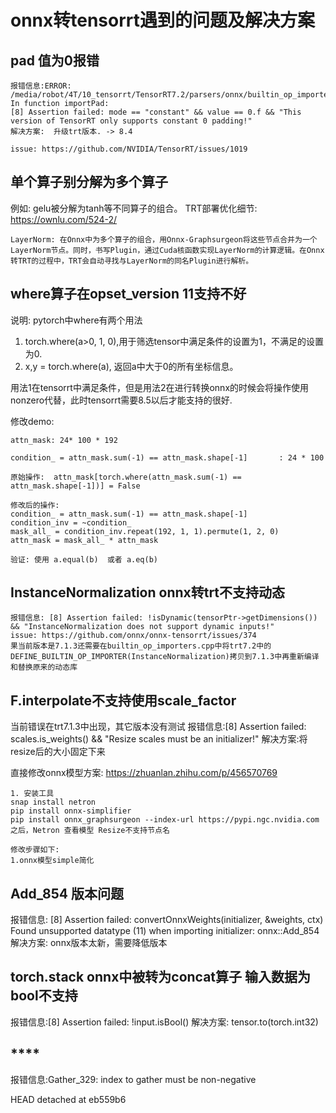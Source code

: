 # **onnx转tensorrt遇到的问题及解决方案**

## **pad 值为0报错**
```
报错信息:ERROR: /media/robot/4T/10_tensorrt/TensorRT7.2/parsers/onnx/builtin_op_importers.cpp:2260 In function importPad:
[8] Assertion failed: mode == "constant" && value == 0.f && "This version of TensorRT only supports constant 0 padding!"
解决方案:  升级trt版本. -> 8.4

issue: https://github.com/NVIDIA/TensorRT/issues/1019
```


## **单个算子别分解为多个算子**
例如: gelu被分解为tanh等不同算子的组合。
TRT部署优化细节: https://ownlu.com/524-2/

```
LayerNorm: 在Onnx中为多个算子的组合，用Onnx-Graphsurgeon将这些节点合并为一个LayerNorm节点。同时，书写Plugin，通过Cuda核函数实现LayerNorm的计算逻辑。在Onnx转TRT的过程中，TRT会自动寻找与LayerNorm的同名Plugin进行解析。

```
## **where算子在opset_version 11支持不好**
说明: pytorch中where有两个用法
1. torch.where(a>0, 1, 0),用于筛选tensor中满足条件的设置为1，不满足的设置为0.
2. x,y = torch.where(a), 返回a中大于0的所有坐标信息。

用法1在tensorrt中满足条件，但是用法2在进行转换onnx的时候会将操作使用nonzero代替，此时tensorrt需要8.5以后才能支持的很好.

修改demo:
```
attn_mask: 24* 100 * 192

condition_ = attn_mask.sum(-1) == attn_mask.shape[-1]       : 24 * 100

原始操作:  attn_mask[torch.where(attn_mask.sum(-1) == attn_mask.shape[-1])] = False

修改后的操作: 
condition_ = attn_mask.sum(-1) == attn_mask.shape[-1] 
condition_inv = ~condition_
mask_all_ = condition_inv.repeat(192, 1, 1).permute(1, 2, 0)
attn_mask = mask_all_ * attn_mask

验证: 使用 a.equal(b)  或者 a.eq(b)

```


## **InstanceNormalization onnx转trt不支持动态**
```
报错信息: [8] Assertion failed: !isDynamic(tensorPtr->getDimensions()) && "InstanceNormalization does not support dynamic inputs!"
issue: https://github.com/onnx/onnx-tensorrt/issues/374
果当前版本是7.1.3还需要在builtin_op_importers.cpp中将trt7.2中的DEFINE_BUILTIN_OP_IMPORTER(InstanceNormalization)拷贝到7.1.3中再重新编译和替换原来的动态库
```

## **F.interpolate不支持使用scale_factor**
当前错误在trt7.1.3中出现，其它版本没有测试
报错信息:[8] Assertion failed: scales.is_weights() && "Resize scales must be an initializer!"
解决方案:将resize后的大小固定下来

直接修改onnx模型方案: https://zhuanlan.zhihu.com/p/456570769
```
1. 安装工具
snap install netron
pip install onnx-simplifier
pip install onnx_graphsurgeon --index-url https://pypi.ngc.nvidia.com
之后，Netron 查看模型 Resize不支持节点名

修改步骤如下:
1.onnx模型simple简化

```

## **Add_854 版本问题**
报错信息: [8] Assertion failed: convertOnnxWeights(initializer, &weights, ctx)
Found unsupported datatype (11) when importing initializer: onnx::Add_854
解决方案: onnx版本太新，需要降低版本


## **torch.stack onnx中被转为concat算子 输入数据为bool不支持**
报错信息:[8] Assertion failed: !input.isBool()
解决方案: tensor.to(torch.int32)

## ****
报错信息:Gather_329: index to gather must be non-negative


HEAD detached at eb559b6